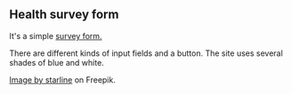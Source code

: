 ## Health survey form

It's a simple [survey form.](https://irinatuma.github.io/Health-survey-form/)

There are different kinds of input fields and a button.
The site uses several shades of blue and white.

<a href="https://www.freepik.com/free-vector/hexagonal-shape-blue-wide-banner_9833642.htm#page=4&query=medicine%20background&position=19&from_view=search&track=ais">Image by starline</a> on Freepik.
